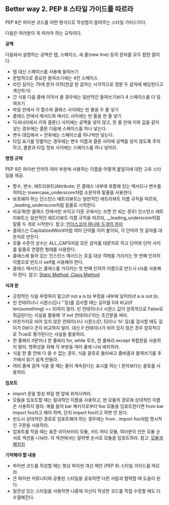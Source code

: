 ## Better way 2. PEP 8 스타일 가이드를 따르라

PEP 8은 파이썬 코드를 어떤 형식으로 작성할지 알려주는 스타일 가이드이다.

다음은 여러분이 꼭 따라야 하는 규칙이다.

**공백**

다음에서 설명하는 공백은 탭, 스페이스, 새 줄(new line) 등의 문자를 모두 합한 말이다.

- 탭 대신 스페이스를 사용해 들여쓰기
- 문법적으로 중요한 들여쓰기에는 4칸 스페이스
- 라인 길이는 79개 문자 이하(한글 한 글자는 시각적으로 영문 두 글자에 해당한다고 계산하기)
- 긴 식을 다음 줄에 이어서 쓸 경우에는 일반적인 들여쓰기보다 4 스페이스를 더 덜여쓰기
- 파일 안에서 각 함수와 클래스 사이에는 빈 줄을 두 줄 넣기
- 클래스 안에서 메서드와 메서드 사이에는 빈 줄을 한 줄 넣기
- 딕셔너리에서 키와 콜론(:) 사이에는 공백을 넣지 않고, 한 줄 안에 키와 값을 같이 넣는 경우에는 콜론 다음에 스페이스를 하나 넣는다.
- 변수 대입에서 = 전후에는 스페이스를 하나씩만 넣는다.
- 타입 표기를 덧붙이는 경우에는 변수 이름과 클론 사이에 공백을 넣지 않도록 주의하고, 콜론과 타입 정보 사이에는 스페이스를 하나 넣어라.

**명명 규약**

PEP 8은 파이썬 언어의 여러 부분에 사용하는 이름을 어떻게 붙일지에 대한 고유 스타일을 제공.

- 함수, 변수, 애트리뷰트(Attribute; 은 클래스 내부에 포함돼 있는 메서드나 변수를 의미)는 lowercase_underscore처럼 소문자와 밑줄을 사용한다.
- 보호돼야 하는 인스턴스 애트리뷰트는 일반적인 애트리뷰트 이름 규칙을 따르되, _leading_underscore처럼 밑줄로 시작한다.
- 비공개(한 클래스 안에서만 쓰이고 다른 곳에서는 쓰면 안 되는 경우) 인스턴스 애트리뷰트는 일반적인 애트리뷰트 이름 규칙을 따르되, __leading_underscore처럼 밑줄 두 개로 시작한다. 
참고: [언더스코어 하나와 두개의 차이](https://www.datacamp.com/community/tutorials/role-underscore-python)
- 클래스는 CapitalizedWord처럼 여러 단어를 이어 붙이되, 각 단어의 첫 글자를 대문자로 만든다.
- 모듈 수준의 상수는 ALL_CAPS처럼 모든 글자를 대문자로 하고 단어와 단어 사이를 밑줄로 연결한 형태를 사용한다.
- 클래스에 들어 있는 인스턴스 메서드는 호출 대상 객체를 가리키는 첫 번째 인자의 이름으로 반드시 self를 사용해야 한다.
- 클래스 메서드는 클래스를 가리키는 첫 번째 인자의 이름으로 반드시 cls를 사용해야 한다.
참고: [Static Method, Class Method](https://wikidocs.net/21054)

**식과 문**

- 긍정적인 식을 부정하지 말고(if not a is b) 부정을 내부에 넣어라(if a is not b).
- 빈 컨테이너나 시퀀스([]나 ''등)를 검사할 때는 길이를 0과 비교(if len(something) == 0)하지 말라. 빈 컨테이너나 시퀀스 값이 암묵적으로 False로 취급된다는 사실을 활용해 'if not 컨테이너'라는 조건문을 써라.
- 마찬가지로 비어 있지 않은 컨테이너나 시퀀스([1, 5]이나 'hi' 등)를 검사할 때도 길이가 0보다 큰지 비교하지 말라. 대신 if 컨테이너가 비어 있지 않은 경우 암묵적으로 True로 평가된다는 사실을 활용하라.
- 한 줄짜리 if문이나 한 줄짜리 for, while 루프, 한 줄짜리 except 복합문을 사용하지 말라. 명확성을 위해 각 부분을 여러 줄에 나눠 배치하라.
- 식을 한 줄 안에 다 쓸 수 없는 경우, 식을 괄호로 둘러싸고 줄바꿈과 들여쓰기를 추가해서 읽기 쉽게 만들라.
- 여러 줄에 걸쳐 식을 쓸 때는 줄이 계속된다는 표시를 하는 \ 문자보다는 괄호를 사용하라.

**임포트**

- import 문을 항상 파일 맨 앞에 위치시켜라.
- 모듈을 임포트할 때는 절대적인 이름을 사용하고, 현 모듈의 경로에 상대적인 이름은 사용하지 말라. 예를 들어 bar 패키지로부터 foo 모듈을 임포트한다면 from bar import foo라고 해야 하며, 단지 import foo라고 하면 안 된다.
- 반드시 상대적인 경로로 임포트해야 하는 경우에는 from . import foo처럼 명시적인 구문을 사용하라.
- 임포트를 적을 때는 표준 라이브러리 모듈, 서드 파티 모듈, 여러분이 만든 모듈 순서로 섹션을 나눠라. 각 섹션에서는 알파벳 순서로 모듈을 임포트하라. 
참고: [모듈과 패키지](https://offbyone.tistory.com/106)

**기억해야 할 내용**
- 파이썬 코드를 작성할 때는 항상 파이썬 개선 제안 (PEP 8) 스타일 가이드를 따르라.
- 큰 파이썬 커뮤니티와 공통된 스타일을 공유하면 다른 사람과 협력할 때 도움이 된다.
- 일관성 있는 스타일을 사용하면 나중에 자신이 작성한 코드를 직접 수정할 때도 더 수월해진다.